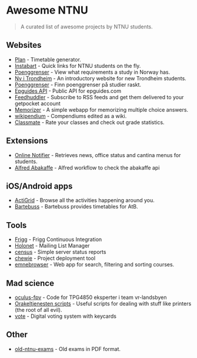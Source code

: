 # Awesome NTNU

> A curated list of awesome projects by NTNU students.

## Websites
- [Plan](https://github.com/adamcik/plan) - Timetable generator.
- [Instabart](https://github.com/mortenvn/instabart) - Quick links for NTNU students on the fly.
- [Poenggrenser](http://poenggrenser.no) - View what requirements a study in Norway has.
- [Ny i Trondheim](https://github.com/webkom/nyitrondheim) - An introductory website for new Trondheim students.
- [Poenggrenser](http://poenggrenser.no) - Finn poenggrenser på studier raskt.
- [Epguides API](http://epguides.frecar.no) - Public API for epguides.com
- [Feedhuddler](https://feedhuddler.com) - Subscribe to RSS feeds and get them delivered to your getpocket account
- [Memorizer](https://github.com/cXhristian/memorizer) - A simple webapp for memorizing multiple choice answers.
- [wikipendium](https://github.com/stianjensen/wikipendium.no) - Compendiums edited as a wiki.
- [Classmate](http://www.classmate.no) - Rate your classes and check out grade statistics.

## Extensions
- [Online Notifier](https://github.com/appKom/notifier) - Retrieves news, office status and cantina menus for students.
- [Alfred Abakaffe](https://github.com/relekang/alfred-abakaffe) - Alfred workflow to check the abakaffe api

## iOS/Android apps 
- [ActiGrid](http://www.actigrid.no) - Browse all the activities happening around you.
- [Bartebuss](http://bartebuss.no) - Bartebuss provides timetables for AtB.

## Tools 
- [Frigg](https://frigg.io) - Frigg Continuous Integration 
- [Holonet](https://github.com/webkom/holonet) - Mailing List Manager
- [census](https://github.com/webkom/census) - Simple server status reports
- [chewie](https://github.com/webkom/chewie) - Project deployment tool
- [emnebrowser](https://github.com/Aqwis/emnebrowser) - Web app for search, filtering and sorting courses.

## Mad science
- [oculus-fpv](https://github.com/Matsemann/oculus-fpv) - Code for TPG4850 eksperter i team vr-landsbyen
- [Orakeltjenesten scripts](https://github.com/Orakeltjenesten/scripts) - Useful scripts for dealing with stuff like printers (the root of all evil).
- [vote](https://github.com/webkom/vote) - Digital voting system with keycards

## Other 
- [old-ntnu-exams](https://github.com/dvikan/old-ntnu-exams) - Old exams in PDF format.
